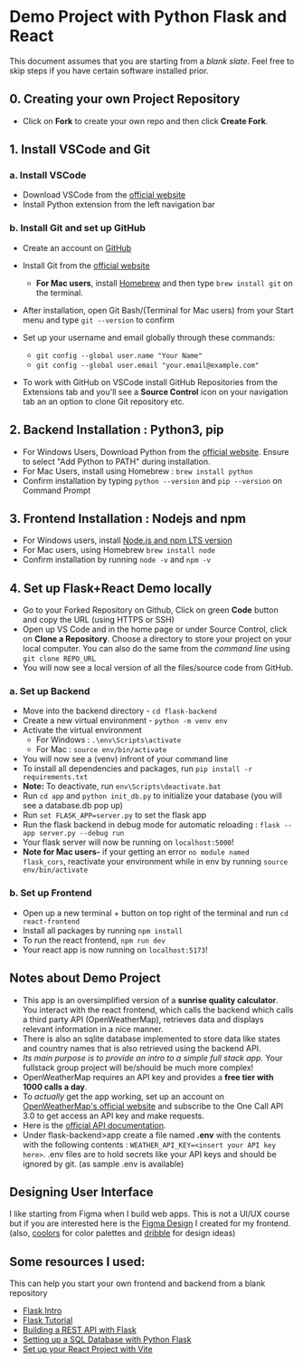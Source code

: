 # Demo Project with Python Flask and React

This document assumes that you are starting from a *blank slate*. Feel free to skip steps if you have certain software installed prior. 

## 0. Creating your own Project Repository
- Click on **Fork** to create your own repo and then click **Create Fork**.

## 1. Install VSCode and Git

### a. Install VSCode
- Download VSCode from the [official website](https://code.visualstudio.com/download)
- Install Python extension from the left navigation bar

### b. Install Git and set up GitHub
- Create an account on [GitHub](https://github.com/)
- Install Git from the [official website](https://git-scm.com/book/en/v2/Getting-Started-Installing-Git) 
  - **For Mac users**, install [Homebrew](https://brew.sh/) and then type `brew install git` on the terminal. 
- After installation, open Git Bash/(Terminal for Mac users) from your Start menu and type `git --version` to confirm
- Set up your username and email globally through these commands:
  - `git config --global user.name "Your Name"`
  - `git config --global user.email "your.email@example.com"`

- To work with GitHub on VSCode install GitHub Repositories from the Extensions tab and you'll see a **Source Control** icon on your navigation tab an an option to clone Git repository etc.

## 2. Backend Installation : Python3, pip
- For Windows Users, Download Python from the [official website](https://www.python.org/downloads/). Ensure to select "Add Python to PATH" during installation.
- For Mac Users, install using Homebrew : `brew install python`
- Confirm installation by typing `python --version` and `pip --version` on Command Prompt

## 3. Frontend Installation : Nodejs and npm
- For Windows users, install [Node.js and npm LTS version](https://nodejs.org/en/download)
- For Mac users, using Homebrew `brew install node`
- Confirm installation by running `node -v` and `npm -v`

## 4. Set up Flask+React Demo locally
- Go to your Forked Repository on Github, Click on green **Code** button and copy the URL (using HTTPS or SSH)
- Open up VS Code and in the home page or under Source Control, click on **Clone a Repository**. Choose a directory to store your project on your local computer. You can also do the same from the *command line* using `git clone REPO_URL`
- You will now see a local version of all the files/source code from GitHub. 
### a. Set up Backend
- Move into the backend directory - `cd flask-backend` 
- Create a new virtual environment - `python -m venv env`
- Activate the virtual environment
    - For Windows : `.\env\Scripts\activate`
    - For Mac : `source env/bin/activate`
- You will now see a (venv) infront of your command line
- To install all dependencies and packages, run `pip install -r requirements.txt`
- **Note:** To deactivate, run `env\Scripts\deactivate.bat`
- Run `cd app` and `python init_db.py` to initialize your database (you will see a database.db pop up)
- Run `set FLASK_APP=server.py` to set the flask app
- Run the flask backend in debug mode for automatic reloading : `flask --app server.py --debug run`
- Your flask server will now be running on `localhost:5000`!
- **Note for Mac users-** if your getting an error `no module named flask_cors`, reactivate your environment while in env by running `source env/bin/activate`

### b. Set up Frontend
- Open up a new terminal + button on top right of the terminal and run `cd react-frontend`
- Install all packages by running `npm install`
- To run the react frontend, `npm run dev`
- Your react app is now running on `localhost:5173`!

## Notes about Demo Project
- This app is an oversimplified version of a **sunrise quality calculator**. You interact with the react frontend, which calls the backend which calls a third party API (OpenWeatherMap), retrieves data and displays relevant information in a nice manner. 
- There is also an sqlite database implemented to store data like states and country names that is also retrieved using the backend API.
- *Its main purpose is to provide an intro to a simple full stack app.* Your fullstack group project will be/should be much more complex!
- OpenWeatherMap requires an API key and provides a **free tier with 1000 calls a day**. 
- To *actually* get the app working, set up an account on [OpenWeatherMap's official website](https://openweathermap.org/api) and subscribe to the One Call API 3.0 to get access an API key and make requests.
- Here is the [official API documentation](https://openweathermap.org/api/one-call-3).
- Under flask-backend>app create a file named **.env** with the contents with the following contents : `WEATHER_API_KEY=<insert your API key here>`. .env files are to hold secrets like your API keys and should be ignored by git. (as sample .env is available)

## Designing User Interface
I like starting from Figma when I build web apps. This is not a UI/UX course but if you are interested here is the [Figma Design](https://www.figma.com/design/9wx5ambCgODaaJMdX5H1c6/rise-and-shine?node-id=0-1&t=SF738ptgADYMy1qQ-1) I created for my frontend. (also, [coolors](https://coolors.co/) for color palettes and [dribble](https://dribbble.com/) for design ideas)

## Some resources I used:
This can help you start your own frontend and backend from a blank repository
- [Flask Intro](https://python-adv-web-apps.readthedocs.io/en/latest/flask.html)
- [Flask Tutorial](https://flask.palletsprojects.com/en/stable/tutorial/layout/)
- [Building a REST API with Flask](https://auth0.com/blog/developing-restful-apis-with-python-and-flask/)
- [Setting up a SQL Database with Python Flask](https://www.digitalocean.com/community/tutorials/how-to-use-an-sqlite-database-in-a-flask-application)
- [Set up your React Project with Vite](https://vite.dev/guide/)





